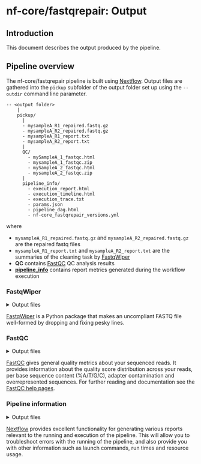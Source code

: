 # nf-core/fastqrepair: Output

## Introduction

This document describes the output produced by the pipeline.

## Pipeline overview

The nf-core/fastqrepair pipeline is built using [Nextflow](https://www.nextflow.io/). Output files are gathered into the `pickup` subfolder of the output folder set up using the `--outdir` command line parameter.

```
-- <output folder>
    |
    pickup/
      |
      - mysampleA_R1_repaired.fastq.gz
      - mysampleA_R2_repaired.fastq.gz
      - mysampleA_R1_report.txt
      - mysampleA_R2_report.txt
      |
      QC/
        - mySampleA_1_fastqc.html
        - mysampleA_1_fastqc.zip
        - mySampleA_2_fastqc.html
        - mysampleA_2_fastqc.zip
      |
      pipeline_info/
        - execution_report.html
        - execution_timeline.html
        - execution_trace.txt
        - params.json
        - pipeline_dag.html
        - nf-core_fastqrepair_versions.yml
```

where
- `mysampleA_R1_repaired.fastq.gz` and `mysampleA_R2_repaired.fastq.gz` are the repaired fastq files
- `mysampleA_R1_report.txt` and `mysampleA_R2_report.txt` are the summaries of the cleaning task by [FastqWiper](#fastqwiper)
- **QC** contains [FastQC](#fastqc) QC analysis results
- **[pipeline_info](#pipeline-information)** contains report metrics generated during the workflow execution

### FastqWiper

<details markdown="1">
<summary>Output files</summary>

- `pickup/`
  - `mysampleA_R1_report.txt`: a textual file that contains the results of the cleaning tasks of **FastqWiper** for read R1.
  - `mysampleA_R2_report.txt`: a textual file that contains the results of the cleaning tasks of **FastqWiper** for read R2.

</details>

[FastqWiper](https://github.com/mazzalab/fastqwiper) is a Python package that makes an uncompliant FASTQ file well-formed by dropping and fixing pesky lines.


### FastQC

<details markdown="1">
<summary>Output files</summary>

- `fastqc/`
  - `*_fastqc.html`: FastQC report containing quality metrics.
  - `*_fastqc.zip`: Zip archive containing the FastQC report, tab-delimited data file and plot images.

</details>

[FastQC](http://www.bioinformatics.babraham.ac.uk/projects/fastqc/) gives general quality metrics about your sequenced reads. It provides information about the quality score distribution across your reads, per base sequence content (%A/T/G/C), adapter contamination and overrepresented sequences. For further reading and documentation see the [FastQC help pages](http://www.bioinformatics.babraham.ac.uk/projects/fastqc/Help/).

### Pipeline information

<details markdown="1">
<summary>Output files</summary>

- `pipeline_info/`
  - Reports generated by Nextflow: `execution_report.html`, `execution_timeline.html`, `execution_trace.txt` and `pipeline_dag.html`.
  - Reports generated by the pipeline: `pipeline_report.html`, `pipeline_report.txt` and `software_versions.yml`. The `pipeline_report*` files will only be present if the `--email` / `--email_on_fail` parameter's are used when running the pipeline.
  - Reformatted samplesheet files used as input to the pipeline: `samplesheet.valid.csv`.
  - Parameters used by the pipeline run: `params.json`.

</details>

[Nextflow](https://www.nextflow.io/docs/latest/tracing.html) provides excellent functionality for generating various reports relevant to the running and execution of the pipeline. This will allow you to troubleshoot errors with the running of the pipeline, and also provide you with other information such as launch commands, run times and resource usage.

